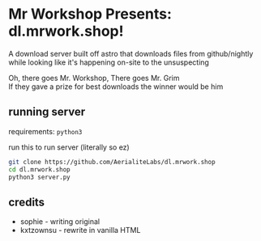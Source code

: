 # Mr Workshop Presents: dl.mrwork.shop!

A download server built off astro that downloads files from github/nightly while looking like it's happening on-site to the unsuspecting

Oh, there goes Mr. Workshop, There goes Mr. Grim<br>If they gave a prize for best downloads the winner would be him

## running server
requirements: `python3`

run this to run server (literally so ez)
```bash
git clone https://github.com/AerialiteLabs/dl.mrwork.shop
cd dl.mrwork.shop
python3 server.py
```

## credits
- sophie - writing original
- kxtzownsu - rewrite in vanilla HTML